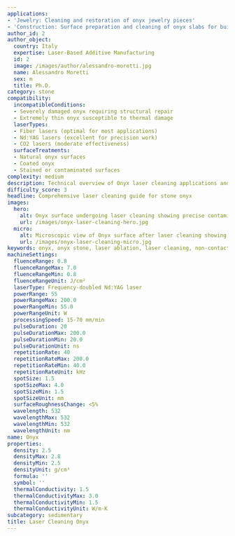 ```yaml
---
applications:
- 'Jewelry: Cleaning and restoration of onyx jewelry pieces'
- 'Construction: Surface preparation and cleaning of onyx slabs for building facades'
author_id: 2
author_object:
  country: Italy
  expertise: Laser-Based Additive Manufacturing
  id: 2
  image: /images/author/alessandro-moretti.jpg
  name: Alessandro Moretti
  sex: m
  title: Ph.D.
category: stone
compatibility:
  incompatibleConditions:
  - Severely damaged onyx requiring structural repair
  - Extremely thin onyx susceptible to thermal damage
  laserTypes:
  - Fiber lasers (optimal for most applications)
  - Nd:YAG lasers (excellent for precision work)
  - CO2 lasers (moderate effectiveness)
  surfaceTreatments:
  - Natural onyx surfaces
  - Coated onyx
  - Stained or contaminated surfaces
complexity: medium
description: Technical overview of Onyx laser cleaning applications and parameters
difficulty_score: 3
headline: Comprehensive laser cleaning guide for stone onyx
images:
  hero:
    alt: Onyx surface undergoing laser cleaning showing precise contamination removal
    url: /images/onyx-laser-cleaning-hero.jpg
  micro:
    alt: Microscopic view of Onyx surface after laser cleaning showing detailed surface structure
    url: /images/onyx-laser-cleaning-micro.jpg
keywords: onyx, onyx stone, laser ablation, laser cleaning, non-contact cleaning, jewelry applications, construction applications
machineSettings:
  fluenceRange: 0.8
  fluenceRangeMax: 7.0
  fluenceRangeMin: 0.8
  fluenceRangeUnit: J/cm²
  laserType: Frequency-doubled Nd:YAG laser
  powerRange: 55
  powerRangeMax: 200.0
  powerRangeMin: 55.0
  powerRangeUnit: W
  processingSpeed: 15-70 mm/min
  pulseDuration: 20
  pulseDurationMax: 200.0
  pulseDurationMin: 20.0
  pulseDurationUnit: ns
  repetitionRate: 40
  repetitionRateMax: 200.0
  repetitionRateMin: 40.0
  repetitionRateUnit: kHz
  spotSize: 1.5
  spotSizeMax: 4.0
  spotSizeMin: 1.5
  spotSizeUnit: mm
  surfaceRoughnessChange: <5%
  wavelength: 532
  wavelengthMax: 532
  wavelengthMin: 532
  wavelengthUnit: nm
name: Onyx
properties:
  density: 2.5
  densityMax: 2.8
  densityMin: 2.5
  densityUnit: g/cm³
  formula: ''
  symbol: ''
  thermalConductivity: 1.5
  thermalConductivityMax: 3.0
  thermalConductivityMin: 1.5
  thermalConductivityUnit: W/m·K
subcategory: sedimentary
title: Laser Cleaning Onyx
---
```

